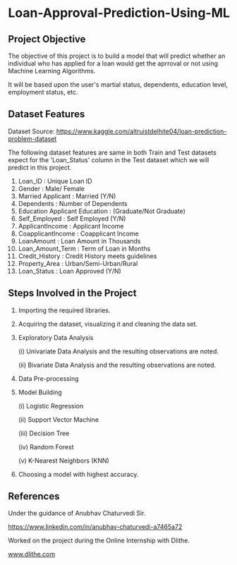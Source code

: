 # Loan-Approval-Prediction-Using-ML

## Project Objective

The objective of this project is to build a model that will predict whether an individual who has applied for a loan would get the aprroval or not using Machine Learning Algorithms.

It will be based upon the user's martial status, dependents, education level, employment status, etc.

## Dataset Features

Dataset Source: https://www.kaggle.com/altruistdelhite04/loan-prediction-problem-dataset

The following dataset features are same in both Train and Test datasets expect for the 'Loan_Status' column in the Test dataset which we will predict in this project.

1. Loan_ID : Unique Loan ID
2. Gender : Male/ Female
3. Married Applicant : Married (Y/N)
4. Dependents : Number of Dependents
5. Education Applicant Education : (Graduate/Not Graduate)
6. Self_Employed : Self Employed (Y/N)
7. ApplicantIncome : Applicant Income
8. CoapplicantIncome : Coapplicant Income
9. LoanAmount : Loan Amount in Thousands
10. Loan_Amount_Term : Term of Loan in Months
11. Credit_History : Credit History meets guidelines
12. Property_Area : Urban/Semi-Urban/Rural
13. Loan_Status : Loan Approved (Y/N)

## Steps Involved in the Project

1. Importing the required libraries.
2. Acquiring the dataset, visualizing it and cleaning the data set.
3. Exploratory Data Analysis

   (i) Univariate Data Analysis and the resulting observations are noted.
   
   (ii) Bivariate Data Analysis and the resulting observations are noted.

4. Data Pre-processing
5. Model Building

   (i) Logistic Regression
   
   (ii) Support Vector Machine
   
   (iii) Decision Tree
   
   (iv) Random Forest
   
   (v) K-Nearest Neighbors (KNN)
  
6. Choosing a model with highest accuracy.

## References

Under the guidance of Anubhav Chaturvedi Sir.

https://www.linkedin.com/in/anubhav-chaturvedi-a7465a72


Worked on the project during the Online Internship with Dlithe.

www.dlithe.com

